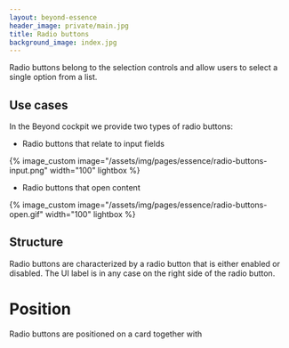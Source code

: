 ```yaml
---
layout: beyond-essence
header_image: private/main.jpg
title: Radio buttons
background_image: index.jpg
---
```


Radio buttons belong to the selection controls and allow users to select a single option from a list.

## Use cases

In the Beyond cockpit we provide two types of radio buttons:

* Radio buttons that relate to input fields

{% image_custom image="/assets/img/pages/essence/radio-buttons-input.png" width="100" lightbox %}

* Radio buttons that open content

{% image_custom image="/assets/img/pages/essence/radio-buttons-open.gif" width="100" lightbox %}

## Structure

Radio buttons are characterized by a radio button that is either enabled or disabled.
The UI label is in any case on the right side of the radio button.

# Position

Radio buttons are positioned on a card together with 